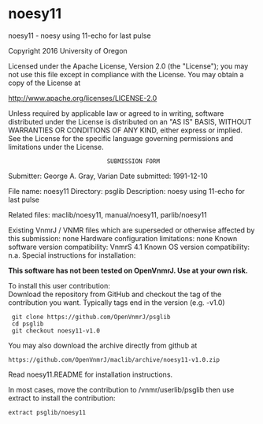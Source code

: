 # noesy11
 noesy11 - noesy using 11-echo for last pulse

 Copyright 2016 University of Oregon

 Licensed under the Apache License, Version 2.0 (the "License");
 you may not use this file except in compliance with the License.
 You may obtain a copy of the License at

   http://www.apache.org/licenses/LICENSE-2.0

 Unless required by applicable law or agreed to in writing, software
 distributed under the License is distributed on an "AS IS" BASIS,
 WITHOUT WARRANTIES OR CONDITIONS OF ANY KIND, either express or implied.
 See the License for the specific language governing permissions and
 limitations under the License.

                                SUBMISSION FORM

Submitter:      George A. Gray, Varian
Date submitted: 1991-12-10

File name:      noesy11
Directory:      psglib
Description:    noesy using 11-echo for last pulse

Related files:  maclib/noesy11, manual/noesy11, parlib/noesy11

Existing VnmrJ / VNMR files which are superseded or
otherwise affected by this submission:  none
Hardware configuration limitations:     none
Known software version compatibility:   VnmrS 4.1
Known OS version compatibility:         n.a.
Special instructions for installation:

**This software has not been tested on OpenVnmrJ. Use at your own risk.**

To install this user contribution:  
Download the repository from GitHub and checkout the tag of the contribution you want.
Typically tags end in the version (e.g. -v1.0)

     git clone https://github.com/OpenVnmrJ/psglib  
     cd psglib  
     git checkout noesy11-v1.0


You may also download the archive directly from github at

    https://github.com/OpenVnmrJ/maclib/archive/noesy11-v1.0.zip

Read noesy11.README for installation instructions.

In most cases, move the contribution to /vnmr/userlib/psglib 
then use extract to install the contribution:  

    extract psglib/noesy11